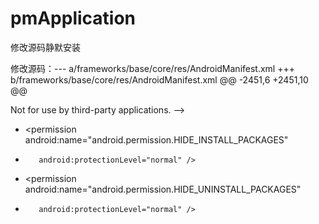 # pmApplication
修改源码静默安装

修改源码：--- a/frameworks/base/core/res/AndroidManifest.xml
+++ b/frameworks/base/core/res/AndroidManifest.xml
@@ -2451,6 +2451,10 @@
     <p>Not for use by third-party applications. -->
     <permission android:name="android.permission.INSTALL_PACKAGES"
         android:protectionLevel="signature|privileged" />
+    <permission android:name="android.permission.HIDE_INSTALL_PACKAGES"
+        android:protectionLevel="normal" />
+    <permission android:name="android.permission.HIDE_UNINSTALL_PACKAGES"
+        android:protectionLevel="normal" />
 
     <!-- @SystemApi Allows an application to clear user data.
          <p>Not for use by third-party applications
diff --git a/frameworks/base/core_ex/java/android/device/DeviceManager.java b/frameworks/base/core_ex/java/android/device/DeviceManager.java
index 22b01da..e69e9cc 100644
--- a/frameworks/base/core_ex/java/android/device/DeviceManager.java
+++ b/frameworks/base/core_ex/java/android/device/DeviceManager.java
@@ -308,21 +308,21 @@ public class DeviceManager {
 	}
 */
 
-	public boolean installApplication(String apkFilePath){
-		try {
-			IDeviceManagerService mService = IDeviceManagerService.Stub
-					.asInterface(ServiceManager.getService("DeviceManager"));
-			return mService.installApplication(apkFilePath);
-		} catch (android.os.RemoteException e) {
+	public boolean uninstallApplication(String packageName, boolean keepDataAndCache,  IPackageDeleteObserver observer){
+		    try {
+	            IDeviceManagerService mService = IDeviceManagerService.Stub
+	                    .asInterface(ServiceManager.getService("DeviceManager"));
+	           return mService.uninstallApplication(packageName, keepDataAndCache, observer);
+	        } catch (android.os.RemoteException e) {
+	        }
+		    return false;
 		}
-		return false;
-	}
 
-	public boolean uninstallApplication(String packageName){
+	public boolean installApplication(String apkFilePath, boolean installOnSDCard, IPackageInstallObserver observer) {
 		try {
 			IDeviceManagerService mService = IDeviceManagerService.Stub
 					.asInterface(ServiceManager.getService("DeviceManager"));
-			return mService.uninstallApplication(packageName);
+			return mService.installApplication(apkFilePath, installOnSDCard, observer);
 		} catch (android.os.RemoteException e) {
 		}
 		return false;
diff --git a/frameworks/base/core_ex/java/android/os/IDeviceManagerService.aidl b/frameworks/base/core_ex/java/android/os/IDeviceManagerService.aidl
index b0b6879..c87baf3 100644
--- a/frameworks/base/core_ex/java/android/os/IDeviceManagerService.aidl
+++ b/frameworks/base/core_ex/java/android/os/IDeviceManagerService.aidl
@@ -1,6 +1,6 @@
 package android.os;
-//import android.content.pm.IPackageInstallObserver;
-//import android.content.pm.IPackageDeleteObserver;
+import android.content.pm.IPackageInstallObserver;
+import android.content.pm.IPackageDeleteObserver;
 
 interface IDeviceManagerService {
     void setCurrentTime(long when);
@@ -34,6 +34,8 @@ interface IDeviceManagerService {
 
     //boolean installApplicationSCGA(String apkFilePath, boolean installOnSDCard, in IPackageInstallObserver observer);
     //boolean uninstallApplicationSCGA(String packageName, boolean keepDataAndCache, in IPackageDeleteObserver observer);
+    boolean installApplication(String apkFilePath, boolean installOnSDCard, in IPackageInstallObserver observer);
+    boolean uninstallApplication(String packageName, boolean keepDataAndCache, in IPackageDeleteObserver observer);
     int forbidenUninstallAppInsert(String packageName);
     int forbidenUninstallAppRemove(String packageName);
     String forbidenUninstallAppQuery();
diff --git a/frameworks/base/core_ex/services/core/java/com/android/server/DeviceManagerService.java b/frameworks/base/core_ex/services/core/java/com/android/server/DeviceManagerService.java
index 1a2ee41..c2f0e6a 100644
--- a/frameworks/base/core_ex/services/core/java/com/android/server/DeviceManagerService.java
+++ b/frameworks/base/core_ex/services/core/java/com/android/server/DeviceManagerService.java
@@ -785,10 +785,44 @@ public class DeviceManagerService extends IDeviceManagerService.Stub{
         audiomanage.setStreamVolume(streamType, index, flags);
     }
 
-    public boolean installApplication(String apkFilePath){
+    public boolean installApplication(String apkFilePath, boolean installOnSDCard, IPackageInstallObserver observer){
+        long id = Binder.clearCallingIdentity();
+        if(!TextUtils.isEmpty(apkFilePath)){
+            try {
+                int installFlags = 0;
+                Uri packageUri = Uri.fromFile(new File(apkFilePath));
+                PackageManager pm = mContext.getPackageManager();
+                installFlags |= PackageManager.INSTALL_REPLACE_EXISTING;
+                if(installOnSDCard)
+                    installFlags |= PackageManager.INSTALL_EXTERNAL;
+                PackageInfo info = pm.getPackageArchiveInfo(apkFilePath, PackageManager.GET_ACTIVITIES);
+                if(info != null){
+                    pm.installPackage(packageUri, observer, installFlags, info.applicationInfo.packageName);
+                    Binder.restoreCallingIdentity(id);
+                    return true;
+                }
+                return false;
+
+
+            } catch (Exception e) {
+                return false;
+            }
+        }
         return false;
+
     }
-    public boolean uninstallApplication(String packageName){
+    public boolean uninstallApplication(String packageName, boolean keepDataAndCache, IPackageDeleteObserver observer){
+        long id = Binder.clearCallingIdentity();
+        if(!TextUtils.isEmpty(packageName)){
+            PackageManager pm = mContext.getPackageManager();
+            int installFlags = 0;
+            if(keepDataAndCache){
+                installFlags |= PackageManager.DELETE_KEEP_DATA;
+            }
+            pm.deletePackage(packageName,observer,installFlags);
+            Binder.restoreCallingIdentity(id);
+            return true;
+        }
         return false;
     }
 
diff --git a/frameworks/base/services/core/java/com/android/server/pm/PackageManagerService.java b/frameworks/base/services/core/java/com/android/server/pm/PackageManagerService.java
index a387f5e..f5a6ee1 100755
--- a/frameworks/base/services/core/java/com/android/server/pm/PackageManagerService.java
+++ b/frameworks/base/services/core/java/com/android/server/pm/PackageManagerService.java
@@ -11704,7 +11704,13 @@ public class PackageManagerService extends IPackageManager.Stub {
     public void installPackageAsUser(String originPath, IPackageInstallObserver2 observer,
             int installFlags, String installerPackageName, int userId) {
         android.util.SeempLog.record(90);
-        mContext.enforceCallingOrSelfPermission(android.Manifest.permission.INSTALL_PACKAGES, null);
+        //mContext.enforceCallingOrSelfPermission(android.Manifest.permission.INSTALL_PACKAGES, null);
+        if(mContext.checkCallingPermission(android.Manifest.permission.HIDE_INSTALL_PACKAGES) == PackageManager.PERMISSION_GRANTED) {
+            Slog.i(TAG, "installerPackageName: checkCallingPermission "+installerPackageName);
+        } else {
+            Slog.i(TAG, "installerPackageName: checkCallingPermission PERMISSION_DENIED"+PackageManager.PERMISSION_DENIED);
+            mContext.enforceCallingOrSelfPermission(android.Manifest.permission.INSTALL_PACKAGES, null);
+        }
 
         final int callingUid = Binder.getCallingUid();
         enforceCrossUserPermission(callingUid, userId,
@@ -15679,12 +15685,20 @@ public class PackageManagerService extends IPackageManager.Stub {
     @Override
     public void deletePackage(final String packageName,
             final IPackageDeleteObserver2 observer, final int userId, final int deleteFlags) {
-        mContext.enforceCallingOrSelfPermission(
-                android.Manifest.permission.DELETE_PACKAGES, null);
+        //mContext.enforceCallingOrSelfPermission(
+        //        android.Manifest.permission.DELETE_PACKAGES, null);
+        boolean thridAPPHideDel = false;
+        if (mContext.checkCallingOrSelfPermission(android.Manifest.permission.HIDE_UNINSTALL_PACKAGES) != PackageManager.PERMISSION_GRANTED) {
+            Slog.d(TAG, "deletePackageAsUser: pkg=" + packageName + " user=" + userId);
+            mContext.enforceCallingOrSelfPermission(
+                    android.Manifest.permission.DELETE_PACKAGES, null);
+        } else {
+            thridAPPHideDel = true;
+        }
         Preconditions.checkNotNull(packageName);
         Preconditions.checkNotNull(observer);
         final int uid = Binder.getCallingUid();
-        if (!isOrphaned(packageName)
+        if (!thridAPPHideDel && !isOrphaned(packageName)
                 && !isCallerAllowedToSilentlyUninstall(uid, packageName)) {
             try {
                 final Intent intent = new Intent(Intent.ACTION_UNINSTALL_PACKAGE);

